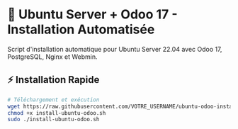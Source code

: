 # 🚀 Ubuntu Server + Odoo 17 - Installation Automatisée

Script d'installation automatique pour Ubuntu Server 22.04 avec Odoo 17, PostgreSQL, Nginx et Webmin.

## ⚡ Installation Rapide

```bash
# Téléchargement et exécution
wget https://raw.githubusercontent.com/VOTRE_USERNAME/ubuntu-odoo-installer/main/install-ubuntu-odoo.sh
chmod +x install-ubuntu-odoo.sh
sudo ./install-ubuntu-odoo.sh
